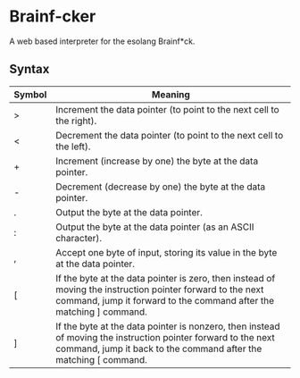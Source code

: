 # Brainf-cker
A web based interpreter for the esolang Brainf*ck. 

## Syntax
| Symbol | Meaning |
|----|-----|
| > 	      | Increment the data pointer (to point to the next cell to the right). |
| < 	      | Decrement the data pointer (to point to the next cell to the left). |
| + 	      | Increment (increase by one) the byte at the data pointer. |
| - 	      | Decrement (decrease by one) the byte at the data pointer. |
| . 	      | Output the byte at the data pointer. |
| : 	      | Output the byte at the data pointer (as an ASCII character). |
| , 	      | Accept one byte of input, storing its value in the byte at the data pointer. |
| [ 	      | If the byte at the data pointer is zero, then instead of moving the instruction pointer forward to the next command, jump it forward to the command after the matching ] command. |
| ] 	      | If the byte at the data pointer is nonzero, then instead of moving the instruction pointer forward to the next command, jump it back to the command after the matching [ command.  |
